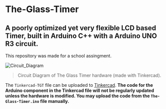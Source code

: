 # The-Glass-Timer
## A poorly optimized yet very flexible LCD based Timer, built in Arduino C++ with a Arduino UNO R3 circuit. 

This repository was made for a school assingment.

![Circuit_Diagram](https://user-images.githubusercontent.com/58790623/120945731-24714180-c708-11eb-91c6-cf1c56a407fa.png)
> Circuit Diagram of The Glass Timer hardware (made with Tinkercad).

The `Tinkercad-TGT` file can be uploaded to [Tinkercad](https://www.tinkercad.com/). **The code for the Arduino component in the Tinkercad file will not be regularly updated unless the hardware is modified. You may upload the code from the `The-Glass-Timer.ino` file manually.**
